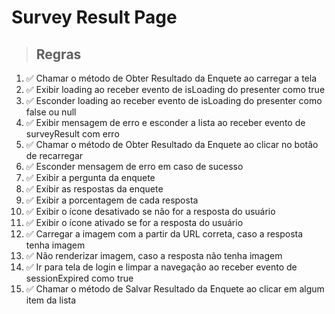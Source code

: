 # Survey Result Page

> ## Regras

1. ✅ Chamar o método de Obter Resultado da Enquete ao carregar a tela
2. ✅ Exibir loading ao receber evento de isLoading do presenter como true
3. ✅ Esconder loading ao receber evento de isLoading do presenter como false ou null
4. ✅ Exibir mensagem de erro e esconder a lista ao receber evento de surveyResult com erro
5. ✅ Chamar o método de Obter Resultado da Enquete ao clicar no botão de recarregar
6. ✅ Esconder mensagem de erro em caso de sucesso
7. ✅ Exibir a pergunta da enquete
8. ✅ Exibir as respostas da enquete
9. ✅ Exibir a porcentagem de cada resposta
10. ✅ Exibir o ícone desativado se não for a resposta do usuário
11. ✅ Exibir o ícone ativado se for a resposta do usuário
12. ✅ Carregar a imagem com a partir da URL correta, caso a resposta tenha imagem
13. ✅ Não renderizar imagem, caso a resposta não tenha imagem
14. ✅ Ir para tela de login e limpar a navegação ao receber evento de sessionExpired como true
15. ✅ Chamar o método de Salvar Resultado da Enquete ao clicar em algum item da lista
